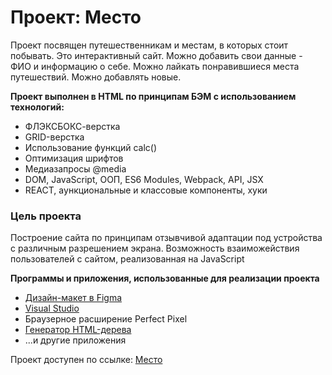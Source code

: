 # Проект: Место

Проект посвящен путешественникам и местам, в которых стоит побывать. Это интерактивный сайт.
Можно добавить свои данные - ФИО и информацию о себе.
Можно лайкать понравившиеся места путешествий. Можно добавлять новые.

**Проект выполнен в HTML по принципам БЭМ с использованием технологий:**

* ФЛЭКСБОКС-верстка
* GRID-верстка
* Использование функций calc()
* Оптимизация шрифтов
* Медиазапросы @media
* DOM, JavaScript, ООП, ES6 Modules, Webpack, API, JSX
* REACT, aункциональные и классовые компоненты, хуки

### Цель проекта

Построение сайта по принципам отзывчивой адаптации под устройства с различным разрешением экрана.
Возможность взаиможействия пользователей с сайтом, реализованная на JavaScript

**Программы и приложения, использованные для реализации проекта**

* [Дизайн-макет в Figma](https://www.figma.com/)
* [Visual Studio](https://visualstudio.myproload.com/)
* Браузерное расширение Perfect Pixel
* [Генератор HTML-дерева](https://yoksel.github.io/html-tree/)
* ...и другие приложения

Проект доступен по ссылке: [Место](https://Olegro55.github.io/mesto/)
